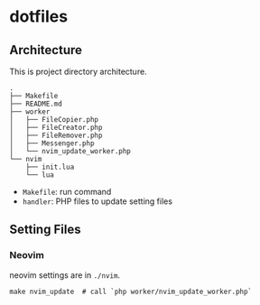 # dotfiles

## Architecture
This is project directory architecture.

```shell
.
├── Makefile
├── README.md
├── worker
│   ├── FileCopier.php
│   ├── FileCreator.php
│   ├── FileRemover.php
│   ├── Messenger.php
│   └── nvim_update_worker.php
└── nvim
    ├── init.lua
    └── lua
```

- `Makefile`: run command
- `handler`: PHP files to update setting files


## Setting Files
### Neovim
neovim settings are in `./nvim`.

```shell
make nvim_update  # call `php worker/nvim_update_worker.php`
```